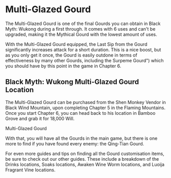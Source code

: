 # Multi-Glazed Gourd

The Multi-Glazed Gourd is one of the final Gourds you can obtain in Black Myth: Wukong during a first through. It comes with 6 uses and can't be upgraded, making it the Mythical Gourd with the lowest amount of uses. 

With the Multi-Glazed Gourd equipped, the Last Sip from the Gourd significantly increases attack for a short duration. This is a nice boost, but as you only get it once, the Gourd is easily outdone in terms of effectiveness by many other Gourds, including the Surpeme Gourd") which you should have by this point in the game in Chapter 6. 

## Black Myth: Wukong Multi-Glazed Gourd Location

The Multi-Glazed Gourd can be purchased from the Shen Monkey Vendor in Black Wind Mountain, upon completing Chapter 5 in the Flaming Mountains. Once you start Chapter 6, you can head back to his location in Bamboo Grove and grab it for 18,000 Will. 

Multi-Glazed Gourd

With that, you will have all the Gourds in the main game, but there is one more to find if you have found every enemy: the Qing-Tian Gourd. 

For even more guides and tips on finding all the Gourd customisation items, be sure to check out our other guides. These include a breakdown of the Drinks locations, Soaks locations, Awaken Wine Worm locations, and Luoija Fragrant Vine locations.